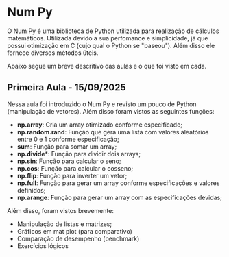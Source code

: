 # Num Py

O Num Py é uma biblioteca de Python utilizada para realização de cálculos matemáticos. Utilizada devido a sua perfomance e simplicidade, já que possui otimização em C (cujo qual o Python se "baseou"). Além disso ele fornece diversos métodos úteis.

Abaixo segue um breve descritivo das aulas e o que foi visto em cada.

## Primeira Aula - 15/09/2025

Nessa aula foi introduzido o Num Py e revisto um pouco de Python (manipulação de vetores). Além disso foram vistos as seguintes funções:

* **np.array**: Cria um array otimizado conforme especificado;
* **np.random.rand**: Função que gera uma lista com valores aleatórios entre 0 e 1 conforme especificação;
* **sum**: Função para somar um array;
* **np.divide***: Função para dividir dois arrays;
* **np.sin**: Função para calcular o seno;
* **np.cos**: Função para calcular o cosseno;
* **np.flip**: Função para inverter um vetor;
* **np.full**: Função para gerar um array conforme especificações e valores definidos;
* **np.arange**: Função para gerar um array com as especificações devidas;

Além disso, foram vistos brevemente:

* Manipulação de listas e matrizes;
* Gráficos em mat plot (para comparativo)
* Comparação de desempenho (benchmark)
* Exercícios lógicos
